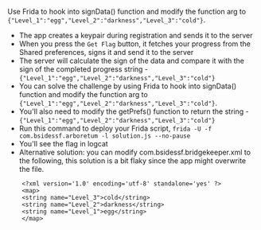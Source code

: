 Use Frida to hook into signData() function and modify the function arg to ``{"Level_1":"egg","Level_2":"darkness","Level_3":"cold"}``. 
* The app creates a keypair during registration and sends it to the server 
* When you press the ``Get Flag`` button, it fetches your progress from the Shared preferences, signs it and send it to the server
* The server will calculate the sign of the data and compare it with the sign of the completed progress string - ``{"Level_1":"egg","Level_2":"darkness","Level_3":"cold"}``
* You can solve the challenge by using Frida to hook into signData() function and modify the function arg to ``{"Level_1":"egg","Level_2":"darkness","Level_3":"cold"}``.
* You'll also need to modify the getPrefs() function to return the string - ``{"Level_1":"egg","Level_2":"darkness","Level_3":"cold"}``
* Run this command to deploy your Frida script, ``frida -U -f com.bsidessf.arboretum -l solution.js --no-pause``
* You'll see the flag in logcat 
* Alternative solution: you can modify com.bsidessf.bridgekeeper.xml to the following, this solution is a bit flaky since the app might overwrite the file. 
```
	<?xml version='1.0' encoding='utf-8' standalone='yes' ?>
	<map>
    <string name="Level_3">cold</string>
    <string name="Level_2">darkness</string>
    <string name="Level_1">egg</string>
	</map>
```